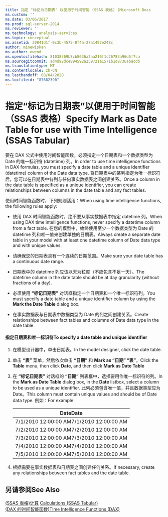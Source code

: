 ```yaml
---
title: 指定 "标记为日期表" 以便用于时间智能 (SSAS 表格) |Microsoft Docs
ms.custom: ''
ms.date: 03/06/2017
ms.prod: sql-server-2014
ms.reviewer: ''
ms.technology: analysis-services
ms.topic: conceptual
ms.assetid: 30841d1f-0c3b-4575-8f4a-27a1492e248c
author: minewiskan
ms.author: owend
ms.openlocfilehash: 81038369b8cb8636a2aa216f1c26783a96d5f7ca
ms.sourcegitcommit: ad4d92dce894592a259721a1571b1d8736abacdb
ms.translationtype: MT
ms.contentlocale: zh-CN
ms.lasthandoff: 08/04/2020
ms.locfileid: "87682390"
---
```

# <a name="specify-mark-as-date-table-for-use-with-time-intelligence-ssas-tabular"></a><span data-ttu-id="c0b0a-102">指定“标记为日期表”以便用于时间智能（SSAS 表格）</span><span class="sxs-lookup"><span data-stu-id="c0b0a-102">Specify Mark as Date Table for use with Time Intelligence (SSAS Tabular)</span></span>
  <span data-ttu-id="c0b0a-103">要在 DAX 公式中使用时间智能函数，必须指定一个日期表和一个数据类型为 Date 的唯一标识符 (datetime) 列。</span><span class="sxs-lookup"><span data-stu-id="c0b0a-103">In order to use time intelligence functions in DAX formulas, you must specify a date table and a unique identifier (datetime) column of the Date data type.</span></span> <span data-ttu-id="c0b0a-104">将日期表中的某列指定为唯一标识符后，您可以在日期表中各列与任何事实数据表之间创建关系。</span><span class="sxs-lookup"><span data-stu-id="c0b0a-104">Once a column in the date table is specified as a unique identifier, you can create relationships between columns in the date table and any fact tables.</span></span>  
  
 <span data-ttu-id="c0b0a-105">使用时间智能函数时，下列规则适用：</span><span class="sxs-lookup"><span data-stu-id="c0b0a-105">When using time intelligence functions, the following rules apply:</span></span>  
  
-   <span data-ttu-id="c0b0a-106">使用 DAX 时间智能函数时，绝不要从事实数据表中指定 datetime 列。</span><span class="sxs-lookup"><span data-stu-id="c0b0a-106">When using DAX time intelligence functions, never specify a datetime column from a fact table.</span></span> <span data-ttu-id="c0b0a-107">在您的模型中，始终使用至少一个数据类型为 Date 的 datetime 列和唯一值来创建单独的日期表。</span><span class="sxs-lookup"><span data-stu-id="c0b0a-107">Always create a separate date table in your model with at least one datetime column of Date data type and with unique values.</span></span>  
  
-   <span data-ttu-id="c0b0a-108">请确保您的日期表具有一个连续的日期范围。</span><span class="sxs-lookup"><span data-stu-id="c0b0a-108">Make sure your date table has a continuous date range.</span></span>  
  
-   <span data-ttu-id="c0b0a-109">日期表中的 datetime 列应该以天为粒度（不应包含不足一天）。</span><span class="sxs-lookup"><span data-stu-id="c0b0a-109">The datetime column in the date table should be at day granularity (without fractions of a day).</span></span>  
  
-   <span data-ttu-id="c0b0a-110">必须使用 **“标记日期表”** 对话框指定一个日期表和一个唯一标识符列。</span><span class="sxs-lookup"><span data-stu-id="c0b0a-110">You must specify a date table and a unique identifier column by using the **Mark the Date Table** dialog box.</span></span>  
  
-   <span data-ttu-id="c0b0a-111">在事实数据表与日期表中数据类型为 Date 的列之间创建关系。</span><span class="sxs-lookup"><span data-stu-id="c0b0a-111">Create relationships between fact tables and columns of Date data type in the date table.</span></span>  
  
#### <a name="to-specify-a-date-table-and-unique-identifier"></a><span data-ttu-id="c0b0a-112">指定日期表和唯一标识符</span><span class="sxs-lookup"><span data-stu-id="c0b0a-112">To specify a date table and unique identifier</span></span>  
  
1.  <span data-ttu-id="c0b0a-113">在模型设计器中，单击日期表。</span><span class="sxs-lookup"><span data-stu-id="c0b0a-113">In the model designer, click the date table.</span></span>  
  
2.  <span data-ttu-id="c0b0a-114">单击 **“表”** 菜单，然后依次单击 **“日期”** 和 **Mark as “日期” “表”**。</span><span class="sxs-lookup"><span data-stu-id="c0b0a-114">Click the **Table** menu, then click **Date**, and then click **Mark as Date Table**</span></span>  
  
3.  <span data-ttu-id="c0b0a-115">在 **“标记日期表”** 对话框的 **“日期”** 列表框中，选择要用作唯一标识符的列。</span><span class="sxs-lookup"><span data-stu-id="c0b0a-115">In the **Mark as Date Table** dialog box, in the **Date** listbox, select a column to be used as a unique identifier.</span></span> <span data-ttu-id="c0b0a-116">此列必须包含唯一值，并且数据类型应为 Date。</span><span class="sxs-lookup"><span data-stu-id="c0b0a-116">This column must contain unique values and should be of Date data type.</span></span> <span data-ttu-id="c0b0a-117">例如：</span><span class="sxs-lookup"><span data-stu-id="c0b0a-117">For example:</span></span>  
  
    |<span data-ttu-id="c0b0a-118">Date</span><span class="sxs-lookup"><span data-stu-id="c0b0a-118">Date</span></span>|  
    |----------|  
    |<span data-ttu-id="c0b0a-119">7/1/2010 12:00:00 AM</span><span class="sxs-lookup"><span data-stu-id="c0b0a-119">7/1/2010 12:00:00 AM</span></span>|  
    |<span data-ttu-id="c0b0a-120">7/2/2010 12:00:00 AM</span><span class="sxs-lookup"><span data-stu-id="c0b0a-120">7/2/2010 12:00:00 AM</span></span>|  
    |<span data-ttu-id="c0b0a-121">7/3/2010 12:00:00 AM</span><span class="sxs-lookup"><span data-stu-id="c0b0a-121">7/3/2010 12:00:00 AM</span></span>|  
    |<span data-ttu-id="c0b0a-122">7/4/2010 12:00:00 AM</span><span class="sxs-lookup"><span data-stu-id="c0b0a-122">7/4/2010 12:00:00 AM</span></span>|  
    |<span data-ttu-id="c0b0a-123">7/5/2010 12:00:00 AM</span><span class="sxs-lookup"><span data-stu-id="c0b0a-123">7/5/2010 12:00:00 AM</span></span>|  
  
4.  <span data-ttu-id="c0b0a-124">根据需要在事实数据表和日期表之间创建任何关系。</span><span class="sxs-lookup"><span data-stu-id="c0b0a-124">If necessary, create any relationships between fact tables and the date table.</span></span>  
  
## <a name="see-also"></a><span data-ttu-id="c0b0a-125">另请参阅</span><span class="sxs-lookup"><span data-stu-id="c0b0a-125">See Also</span></span>  
 <span data-ttu-id="c0b0a-126">[&#40;SSAS 表格&#41;计算](calculations-ssas-tabular.md) </span><span class="sxs-lookup"><span data-stu-id="c0b0a-126">[Calculations &#40;SSAS Tabular&#41;](calculations-ssas-tabular.md) </span></span>  
 [<span data-ttu-id="c0b0a-127">&#40;DAX 的时间智能函数&#41;</span><span class="sxs-lookup"><span data-stu-id="c0b0a-127">Time Intelligence Functions &#40;DAX&#41;</span></span>](/dax/time-intelligence-functions-dax)  
  
  
